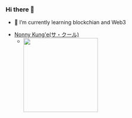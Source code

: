 ### Hi there 👋
- 🌱 I’m currently learning blockchian and Web3
* [Nonny Kung'e(サ・クール)](https://www.facebook.com/NonnyMonaka)<br />
    * <a href="url"><img src="https://scontent.fbkk5-7.fna.fbcdn.net/v/t1.6435-9/48056409_2350779754992986_5884752395551899648_n.jpg?_nc_cat=108&ccb=1-5&_nc_sid=09cbfe&_nc_ohc=378N5IOMLcIAX85ojrr&_nc_ht=scontent.fbkk5-7.fna&oh=00_AT-A9Mz4AdAa7k3ISLGiPKlGJ2F_w329EEoepWBaG05s5Q&oe=6262F3A0" align="left" height="200" width="200" ></a>
<!--
**mrnonny416/mrnonny416** is a ✨ _special_ ✨ repository because its `README.md` (this file) appears on your GitHub profile.

Here are some ideas to get you started:

- 🔭 I’m currently working on ...
- 🌱 I’m currently learning ...
- 👯 I’m looking to collaborate on ...
- 🤔 I’m looking for help with ...
- 💬 Ask me about ...
- 📫 How to reach me: ...
- 😄 Pronouns: ...
- ⚡ Fun fact: ...
-->
